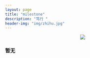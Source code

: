 ```yaml
---
layout: page
title: "milestone"
description: "笃行 "
header-img: "img/zhihu.jpg"
---
```



<center>
    <p><img src="http://7xrl4p.com1.z0.glb.clouddn.com/666.jpg" align="center"></p>
</center>


### 暂无








